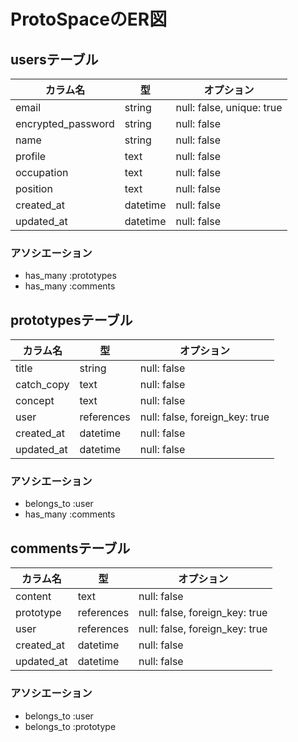 # ProtoSpaceのER図

## usersテーブル

| カラム名             | 型         | オプション                |
|----------------------|------------|---------------------------|
| email                | string     | null: false, unique: true |
| encrypted_password   | string     | null: false               |
| name                 | string     | null: false               |
| profile              | text       | null: false               |
| occupation           | text       | null: false               |
| position             | text       | null: false               |
| created_at           | datetime   | null: false               |
| updated_at           | datetime   | null: false               |

### アソシエーション
- has_many :prototypes
- has_many :comments

## prototypesテーブル

| カラム名             | 型         | オプション                |
|----------------------|------------|---------------------------|
| title                | string     | null: false               |
| catch_copy           | text       | null: false               |
| concept              | text       | null: false               |
| user                 | references | null: false, foreign_key: true |
| created_at           | datetime   | null: false               |
| updated_at           | datetime   | null: false               |

### アソシエーション
- belongs_to :user
- has_many :comments

## commentsテーブル

| カラム名             | 型         | オプション                |
|----------------------|------------|---------------------------|
| content              | text       | null: false               |
| prototype            | references | null: false, foreign_key: true |
| user                 | references | null: false, foreign_key: true |
| created_at           | datetime   | null: false               |
| updated_at           | datetime   | null: false               |

### アソシエーション
- belongs_to :user
- belongs_to :prototype
